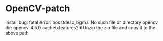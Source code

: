 # OpenCV-patch
install bug: fatal error: boostdesc_bgm.i: No such file or directory
opencv dir: opencv-4.5.0\.cache\xfeatures2d
Unzip the zip file and copy it to the above path
